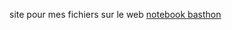 site pour mes fichiers sur le web
[notebook basthon](https://notebook.basthon.fr/?ipynb=eJzNVs1OGzEQfhVjVKmNQhYKFShacimoqlQqDqiHNhXyeie7hvVP7dlSiiJx7wu0p0q9ce0r8CY8QR-h402g4dRkEQhFkTwztvf7vhmPfcYlVFXg_Q9nXAOKXKDg_TMeKpVDKO3JjXGIpw54f2Lw8bjbrLz2auGPc3tieJcHW3sZfakbpAG9NcUgDpUJg7RcG7wB5m1mke2-W2eVMBJqnyYUSJNmSjJdMzSMsaFJJRgET2aqdMGCl9tDXiK60E8S1VNZ1pM22dp8v_fFfE1e771aWXuxtdo7csWQsxOVY7m9sfqEiQpp3XWYQpn1OXjykRE3T26-E3983J1XkJEXhaa1c2sCevDW1oEgVdYE9jmOnYfQfJ_VZiqPFE5kFbAcGNJyA74bx7nyqqB5gE1EeRovLS2lCW27AOr507i8zPYn6AQqa1heTwD-JzVHgnAg9AqFZZ31lE2UFgWEJMIh7-gmPZuLpudeaMbSvM0TmAT2qQbmoEY2EiQ1q6bF2xRsxDJT5DsQCGROsyg32ka4_ZlqbqdW7dprtYhOddbqYB9MKvPuPJH2edxM40mb5Xl1_q0t2RHt9TBk52ba6exi7DPUd6ASrPCXv6j6BVmI1GYuL6rLC2m1FobOxZ-f33_P_jud1mmH6nrXWy37UWS_06G7ynlbeKE1neqAsfuCRKCPsVB7ZmxgGLs0iRSiCm11kDaH2MsfRoT5638xMqQTXeaJLIUy0HOmJZV7vH5bJWdPSW-DHeEBCB1WGm97dveSqMmrpR29l8JR96WXxdX5DzrkXhj2dGPz2V0YfuzeYngMdElUwYGMVq6Cq8TpoaFqIej7p1jSdbtOdOg1WNSEibyu8ZJvOmtir_OpFmhtlQlPgR0lnKXCEzFkspH1WiDvb_wzDrUylqY-H_8F2W3NzQ)
